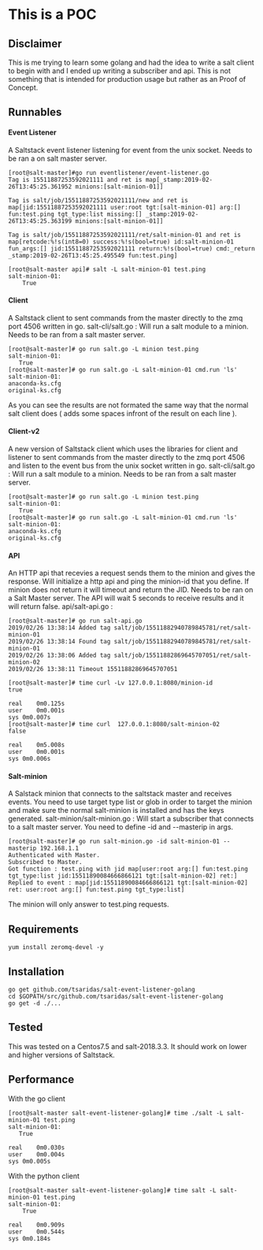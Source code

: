 # This is a POC 

## Disclaimer
This is me trying to learn some golang and had the idea to write a salt client to begin with and I ended up writing a subscriber and api. This is not something that is intended for production usage but rather as an Proof of Concept. 

## Runnables
#### Event Listener
A Saltstack event listener listening for event from the unix socket. Needs to be ran a on salt master server.
```
[root@salt-master]#go run eventlistener/event-listener.go
Tag is 15511887253592021111 and ret is map[_stamp:2019-02-26T13:45:25.361952 minions:[salt-minion-01]]

Tag is salt/job/15511887253592021111/new and ret is map[jid:15511887253592021111 user:root tgt:[salt-minion-01] arg:[] fun:test.ping tgt_type:list missing:[] _stamp:2019-02-26T13:45:25.363199 minions:[salt-minion-01]]

Tag is salt/job/15511887253592021111/ret/salt-minion-01 and ret is map[retcode:%!s(int8=0) success:%!s(bool=true) id:salt-minion-01 fun_args:[] jid:15511887253592021111 return:%!s(bool=true) cmd:_return _stamp:2019-02-26T13:45:25.495549 fun:test.ping]
```
```
[root@salt-master api]# salt -L salt-minion-01 test.ping
salt-minion-01:
    True
```

#### Client
A Saltstack client to sent commands from the master directly to the zmq port 4506 written in go.
salt-cli/salt.go : Will run a salt module to a minion. Needs to be ran from a salt master server.
```
[root@salt-master]# go run salt.go -L minion test.ping
salt-minion-01:
   True
[root@salt-master]# go run salt.go -L salt-minion-01 cmd.run 'ls'
salt-minion-01:
anaconda-ks.cfg
original-ks.cfg
```
As you can see the results are not formated the same way that the normal salt client does ( adds some spaces infront of the result on each line ).

#### Client-v2
A new version of Saltstack client which uses the libraries for client and listener to sent commands from the master directly to the zmq port 4506 and listen to the event bus from the unix socket written in go.
salt-cli/salt.go : Will run a salt module to a minion. Needs to be ran from a salt master server.
```
[root@salt-master]# go run salt.go -L minion test.ping
salt-minion-01:
   True
[root@salt-master]# go run salt.go -L salt-minion-01 cmd.run 'ls'
salt-minion-01:
anaconda-ks.cfg
original-ks.cfg
```

#### API
An HTTP api that recevies a request sends them to the minion and gives the response. Will initialize a http api and ping the minion-id that you define. If minion does not return it will timeout and return the JID. Needs to be ran on a Salt Master server. The API will wait 5 seconds to receive results and it will return false.
api/salt-api.go : 
```
[root@salt-master]# go run salt-api.go
2019/02/26 13:38:14 Added tag salt/job/15511882940789845781/ret/salt-minion-01
2019/02/26 13:38:14 Found tag salt/job/15511882940789845781/ret/salt-minion-01
2019/02/26 13:38:06 Added tag salt/job/15511882869645707051/ret/salt-minion-02
2019/02/26 13:38:11 Timeout 15511882869645707051
```
```
[root@salt-master]# time curl -Lv 127.0.0.1:8080/minion-id
true

real	0m0.125s
user	0m0.001s
sys	0m0.007s
[root@salt-master]# time curl  127.0.0.1:8080/salt-minion-02
false

real	0m5.008s
user	0m0.001s
sys	0m0.006s
```

#### Salt-minion
A Salstack minion that connects to the saltstack master and receives events. You need to use target type list or glob in order to target the minion and make sure the normal salt-minion is installed and has the keys generated. 
salt-minion/salt-minion.go : Will start a subscriber that connects to a salt master server. You need to define -id and --masterip in args.
```
[root@salt-master]# go run salt-minion.go -id salt-minion-01 --masterip 192.168.1.1
Authenticated with Master.
Subscribed to Master.
Got function : test.ping with jid map[user:root arg:[] fun:test.ping tgt_type:list jid:15511890084666866121 tgt:[salt-minion-02] ret:]
Replied to event : map[jid:15511890084666866121 tgt:[salt-minion-02] ret: user:root arg:[] fun:test.ping tgt_type:list]
```
The minion will only answer to test.ping requests.

## Requirements
```
yum install zeromq-devel -y
```

## Installation
```
go get github.com/tsaridas/salt-event-listener-golang
cd $GOPATH/src/github.com/tsaridas/salt-event-listener-golang
go get -d ./...
```

## Tested
This was tested on a Centos7.5 and salt-2018.3.3. It should work on lower and higher versions of Saltstack.

## Performance
With the go client
```
[root@salt-master salt-event-listener-golang]# time ./salt -L salt-minion-01 test.ping
salt-minion-01:
   True

real	0m0.030s
user	0m0.004s
sys	0m0.005s
```
With the python client
```
[root@salt-master salt-event-listener-golang]# time salt -L salt-minion-01 test.ping
salt-minion-01:
    True

real	0m0.909s
user	0m0.544s
sys	0m0.184s
```

